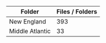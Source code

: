 | Folder          |   Files / Folders |
|-----------------|-------------------|
| New England     |               393 |
| Middle Atlantic |                33 |